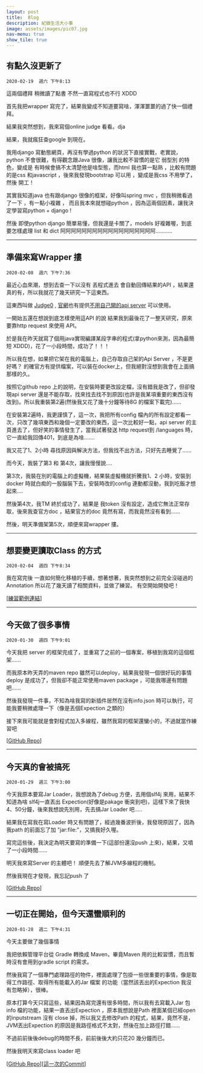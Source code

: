 ```yaml
---
layout: post
title:  Blog
description: 紀錄生活大小事
image: assets/images/pic07.jpg
nav-menu: true
show_tile: true
---
```





## 有點久沒更新了
```2020-02-19  週六 下午8:13```

這兩個禮拜 稍微讀了點書 不然一直寫程式也不行 XDDD

首先我把wrapper 寫完了，結果我變成不知道要寫啥，渾渾噩噩的過了快一個禮拜。

結果我突然想到，我來寫個online judge 看看。dja

結果，我就瘋狂查google 到現在。

我用django 寫動態網頁，再沒有學過python 的狀況下直接實戰，老實說，python 不會很難，有得觀念跟Java 很像，讓我比較不習慣的是它 弱型別 的特色，變成是 有時候會搞不太清楚他是啥型態，而html 我也算一點熟 ，比較有問題的是css 和javascript ，後來我發現bootstrap 可以用 ，變成是我css 不用學了，然後 開工！

其實我知道java 也有跟django 很像的框架，好像叫spring mvc ，但我稍微看過了一下 ，有一點小複雜 ， 而且我本來就想碰python ，因為這兩個因素，讓我決定學習寫python + django !

然後 即使python django 簡單易懂，但我還是卡關了，models 好複雜喔，到底要怎樣處理 list 和 dict 阿阿阿阿阿阿阿阿阿阿阿阿阿阿阿阿阿阿...........


- - - 

## 準備來寫Wrapper 摟
```2020-02-08  週六 下午7:36```

最近心血來潮，想到去查一下以沒有 丟程式進去 會自動回傳結果的API ，結果還真的有，所以我就花了幾天研究一下這東西。

這東西叫做 [Judge0](https://github.com/judge0/api) , [官網](https://judge0.com)也有提供[不用自己開的api server](https://api.judge0.com) 可以使用。

一開始五還在想說到底怎樣使用這API 的說 結果我到最後花了一整天研究，原來要靠http request 來使用 API。

於是我在昨天就寫了個用java實現編譯某段字串的程式(拿python來測，因為最簡短 XDDD)，花了一小段時間，成功了！！！

所以我在想，如果把它架在我的電腦上，自己存取自己架的Api Server ，不是更好嗎？  的確官方有提供檔案，可以裝在docker上，但我絕對沒想到我會在上面搞那樣的久。

按照它github repo 上的說明，在安裝時要更改設定檔，沒有錯我是改了，但卻發現api server 還是不能存取，找來找去找不到原因(也許是我某項重要的東西沒有改到)。所以我重裝第2遍(然後我又花了幾十分鐘等待8G 的檔案下載完)......

在安裝第2遍時，我更謹慎了，這一次，我把所有config 檔內的所有設定都看一次，只改了幾項東西和幾個一定要改的東西，這一次比較好一點，api server 的主頁進去了，但好笑的事情發生了，當我試著發送 http request到 /languages 時，它一直給我回傳401，到底是為啥.......

我又花了1、2小時 尋找原因與解決方法，但我找不出方法，只好先去睡覺了......

而今天，我裝了第3 和 第4次，讓我慢慢說....

第3次，我裝在別的電腦上的虛擬機，結果裝虛擬機就折騰我1、2 小時，安裝到docker 時就白痴的一股腦裝下去，安裝時改的config 連動都沒動，我到吃飯才想起來....

然後第4次，我TM 終於成功了，結果是 我token 沒有設定，造成它無法正常存取，後來我查官方doc ，結果官方的doc 竟然有寫，而我竟然沒有看到......

然後，明天準備架第5次，順便來寫wrapper 摟。

- - - 

## 想要變更讀取Class 的方式
```2020-02-04  週四 下午8:34```

我在寫完後 一直如何簡化移植的手續，想著想著，我突然想到之前完全沒碰過的Annotation 所以花了幾天讀了相關資料，並做了練習。
有空開始開發吧！
 
[[練習範例連結](https://repl.it/@bbeenn1227/AnnotationPractice2)]

- - -

## 今天做了很多事情
```2020-01-30  週四 下午9:01```

今天我把 server 的框架完成了，並重寫了之前的一個專案，移植到我寫的這個框架......

而我原本昨天弄的maven repo 雖然可以deploy，結果我發現一個很好玩的事情deploy 是成功了，但我卻不能正常使用maven package ，可能我哪邊有問題吧......

然後我發現一件事，不知為啥我寫的新插件居然在沒有info.json 時可以執行，可能我要稍微處理一下（像是丟個Expection 之類的）

接下來我可能就是會對程式加入多線程，雖然我寫的框架還蠻小的，不過就當作練習吧

[[GitHub Repo](https://github.com/bloodnighttw/JDAwP)]

- - -

## 今天真的會被搞死
```2020-01-29  週三 下午3:00```

今天我原本要寫Jar Loader，我想說為了debug 方便，去用個slf4j 來用，結果不知道為啥 slf4j一直丟出 Expection(好像是pakage 衝突到吧)，這樣下來了我快4、50分鐘，後來我想說先別用，先去搞Jar Loader 吧.....

結果我在寫我在寫Loader 時又有問題了，經過幾番波折後，我發現原因了，因為我path 的前面忘了加 "jar:file:"，又搞我好久喔。

寫完這些後，我決定為明天要寫的準備一下(這部份還沒push 上來)，結果，又噴了一小段時間......

明天我來寫Server 的主體吧！ 順便先去了解JVM多線程的機制。

然後我現在才發現，我忘記push 了

[[GitHub Repo](https://github.com/bloodnighttw/JDAwP)]

- - -

## 一切正在開始，但今天還蠻順利的  
```2020-01-28  週二 下午4:31```

今天主要做了幾個事情

我把依賴管理平台從 Gradle 轉換成 Maven，畢竟Maven 用的比較習慣，而且暫時沒有會用到gradle script 的需求。

然後我寫了一個專門處理路徑的物件，裡面處理了包掛一些很重要的事情，像是取得工作路徑、取得所有能載入的Jar 檔案 的功能（當然該丟出的Expection 我沒有忽略掉），很棒。

原本打算今天只寫這些，結果因為寫完還有很多時間，所以我有去寫載入Jar 包info 檔的功能，結果一直丟出Expection ，原本我想說是Path 裡面某個已經open 的inputstream 沒有 close 掉，所以我又去修改Path 的程式，結果，竟然不是，JVM丟出Expection 的原因是我路徑格式不太對，然後在加上路徑打錯......

不過前前後後debug的時間不長，前前後後大約只花20 幾分鐘而已。

然後我明天來寫class loader 吧

[[GitHub Repo](https://github.com/bloodnighttw/JDAwP)][[這一次的Commit](https://github.com/bloodnighttw/JDAwP/commit/d7d93f1c47dc77db78bde7a70cc99a503303d3dc)]

